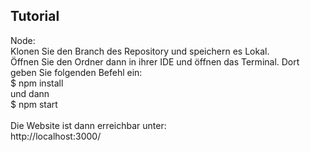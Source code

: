 <h2>Tutorial</h2>
Node:<br>
Klonen Sie den Branch des Repository und speichern es Lokal.<br>
Öffnen Sie den Ordner dann in ihrer IDE und öffnen das Terminal. Dort geben Sie folgenden Befehl ein:
<br>
$ npm install <br>
und dann <br>
$ npm start <br>
<br>
Die Website ist dann erreichbar unter:<br>
http://localhost:3000/
<br>
